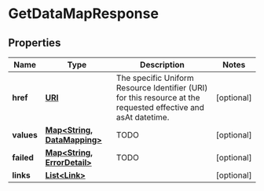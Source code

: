 

# GetDataMapResponse

## Properties

Name | Type | Description | Notes
------------ | ------------- | ------------- | -------------
**href** | [**URI**](URI.md) | The specific Uniform Resource Identifier (URI) for this resource at the requested effective and asAt datetime. |  [optional]
**values** | [**Map&lt;String, DataMapping&gt;**](DataMapping.md) | TODO |  [optional]
**failed** | [**Map&lt;String, ErrorDetail&gt;**](ErrorDetail.md) | TODO |  [optional]
**links** | [**List&lt;Link&gt;**](Link.md) |  |  [optional]



